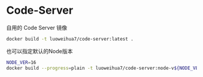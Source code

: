 # Code-Server

自用的 Code Server 镜像

```sh
docker build -t luoweihua7/code-server:latest .
```

也可以指定默认的Node版本

```sh
NODE_VER=16
docker build --progress=plain -t luoweihua7/code-server:node-v${NODE_VER} --build-arg NODE_VER=${NODE_VER} .
```
